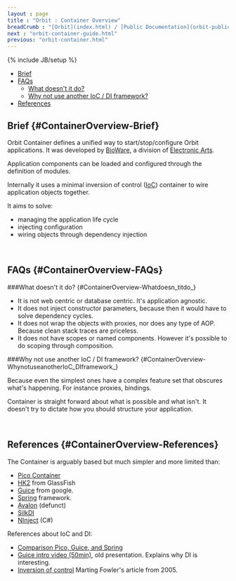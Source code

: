```yaml
---
layout : page
title : "Orbit : Container Overview"
breadCrumb : "[Orbit](index.html) / [Public Documentation](orbit-public-documentation.html) / [Container](orbit-container.html)"
next : "orbit-container-guide.html"
previous: "orbit-container.html"
---
```

{% include JB/setup %}



-  [Brief](#ContainerOverview-Brief)
-  [FAQs](#ContainerOverview-FAQs)
    -  [What doesn't it do?](#ContainerOverview-Whatdoesn_titdo_)
    -  [Why not use another IoC / DI framework?](#ContainerOverview-WhynotuseanotherIoC_DIframework_)
-  [References](#ContainerOverview-References)



Brief {#ContainerOverview-Brief}
----------


Orbit Container defines a unified way to start/stop/configure Orbit applications. It was developed by [BioWare](http://www.bioware.com/), a division of [Electronic Arts](http://www.ea.com/).


Application components can be loaded and configured through the definition of modules.


Internally it uses a minimal inversion of control ([IoC](http://en.wikipedia.org/wiki/Inversion_of_control)) container to wire application objects together.


It aims to solve:


-  managing the application life cycle
-  injecting configuration
-  wiring objects through dependency injection

 


FAQs {#ContainerOverview-FAQs}
----------


###What doesn't it do? {#ContainerOverview-Whatdoesn_titdo_}


-  It is not web centric or database centric. It's application agnostic.
-  It does not inject constructor parameters, because then it would have to solve dependency cycles.
-  It does not wrap the objects with proxies, nor does any type of AOP. Because clean stack traces are priceless.
-  It does not have scopes or named components. However it's possible to do scoping through composition.  

###Why not use another IoC / DI framework? {#ContainerOverview-WhynotuseanotherIoC_DIframework_}


Because even the simplest ones have a complex feature set that obscures what's happening. For instance proxies, bindings.


Container is straight forward about what is possible and what isn't. It doesn't try to dictate how you should structure your application.


 


References {#ContainerOverview-References}
----------


The Container is arguably based but much simpler and more limited than:


-  [Pico Container](http://picocontainer.codehaus.org/)
-  [HK2](https://hk2.java.net/) from GlassFish
-  [Guice](https://github.com/google/guice) from google.
-  [Spring](https://spring.io/) framework.
-  [Avalon](https://avalon.apache.org/closed.html) (defunct)
-  [SilkDI](http://www.silkdi.com/)
-  [NInject](http://www.ninject.org/) (C#)

References about IoC and DI:


-  [Comparison Pico, Guice, and Spring](http://stackoverflow.com/questions/2026016/google-guice-vs-picocontainer-for-dependency-injection)
-  [Guice intro video (50min)](https://www.youtube.com/watch?v=hBVJbzAagfs), old presentation. Explains why DI is interesting.
-  [Inversion of control](http://martinfowler.com/bliki/InversionOfControl.html) Marting Fowler's article from 2005.
